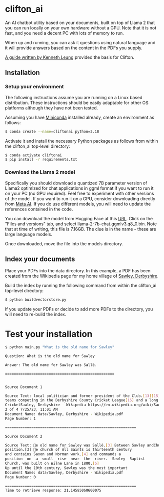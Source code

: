# clifton_ai
An AI chatbot utility based on your documents, built on top of Llama 2 that you can run locally on your own hardware without a GPU. Note that it is not fast, and you need a decent PC with lots of memory to run.

When up and running, you can ask it questions using natural language and it will provide answers based on the content in the PDFs you supply.

[A guide written by Kenneth Leung](https://towardsdatascience.com/running-llama-2-on-cpu-inference-for-document-q-a-3d636037a3d8) provided the basis for Clifton.

## Installation

### Setup your environment

The following instructions assume you are running on a Linux based distribution. These instructions should be easily adaptable for other OS platforms although they have not been tested. 

Assuming you have [Miniconda](https://docs.conda.io/en/latest/miniconda.html) installed already, create an environment as follows:

```bash
$ conda create --name=cliftonai python=3.10
```

Activate it and install the necessary Python packages as follows from within the clifton_ai top-level directory:

```bash
$ conda activate cliftonai
$ pip install -r requirements.txt
```

### Download the Llama 2 model

Specifically you should download a quantized 7B parameter version of Llama2 optimized for chat applications in ggml format if you want to run it on your PC (no GPU required). Feel free to experiment with other versions of the model. If you want to run it on a GPU, consider downloading directly from [Meta AI](https://ai.meta.com). If you do use different models, you will need to update the references contained in the code.

You can download the model from Hugging Face at this [URL](https://huggingface.co/TheBloke/Llama-2-7B-Chat-GGML). Click on the "Files and versions" tab, and select llama-2-7b-chat.ggmlv3.q8_0.bin. Note that at time of writing, this file is 7.16GB. The clue is in the name - these are large language models.

Once downloaded, move the file into the models directory.

## Index your documents

Place your PDFs into the data directory. In this example, a PDF has been created from the Wikipedia page for my home village of [Sawley, Derbyshire](https://en.wikipedia.org/wiki/Sawley,_Derbyshire).

Build the index by running the following command from within the clifton_ai top-level directory:

```bash
$ python buildvectorstore.py
```

If you update your PDFs or decide to add more PDFs to the directory, you will need to re-build the index.

# Test your installation

```bash
$ python main.py "What is the old name for Sawley"

Question: What is the old name for Sawley

Answer: The old name for Sawley was Sallé.

==================================================


Source Document 1

Source Text: local politician and former president of the Club.[13][15]Sawley Cricket Club currently have 4 Senior XI
teams competing in the Derbyshire County Cricket League[16] and a long established Junior trainingSportGolf
CricketSawley, Derbyshire - Wikipedia https://en.wikipedia.org/wiki/Sawley,_Derbyshire
2 of 4 7/25/23, 11:01 AM
Document Name: data/Sawley, Derbyshire - Wikipedia.pdf
Page Number: 1

============================================================

Source Document 2

Source Text: e old name for Sawley was Sallé.[3] Between Sawley andChurch Wilne and Great Wilne is the junction of the RiverDerwent and the Trent. It is to this that Sawley owes its
position.[3] e church of All Saints is thirteenth century
and contains Saxon and Norman work.[4] and commands a
position  on  a  small  rise  near  the  river.  Sawley  Baptist
Church, was built on Wilne Lane in 1800.[5]
Up until the 19th century, Sawley was the most important
Document Name: data/Sawley, Derbyshire - Wikipedia.pdf
Page Number: 0

============================================================
Time to retrieve response: 21.14585060600075
```